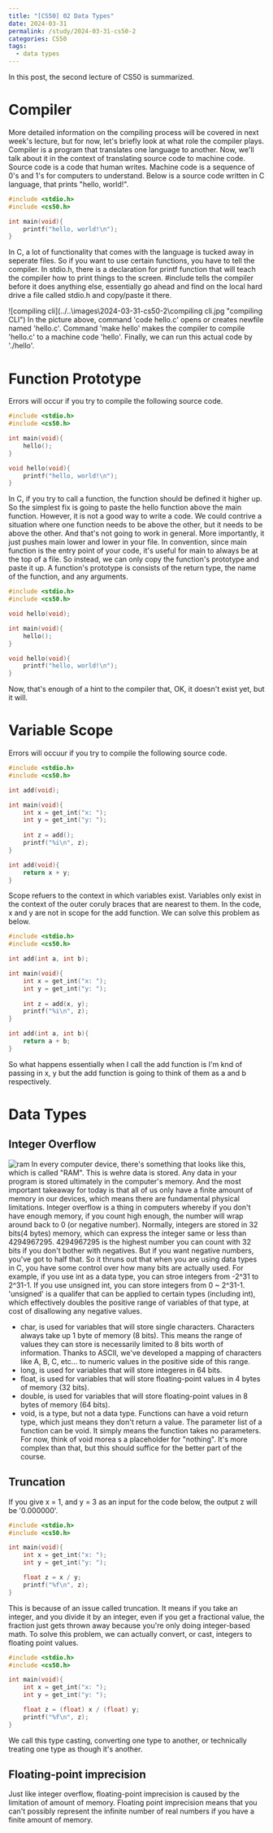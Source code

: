 ```yaml
---
title: "[CS50] 02 Data Types"
date: 2024-03-31
permalink: /study/2024-03-31-cs50-2
categories: CS50
tags:
  - data types
---
```


In this post, the second lecture of CS50 is summarized.

# Compiler
More detailed information on the compiling process will be covered in next week's lecture, but for now, let's briefly look at what role the compiler plays.
Compiler is a program that translates one language to another. Now, we'll talk about it in the context of translating source code to machine code. Source code is a code that human writes. Machine code is a sequence of 0's and 1's for computers to understand. Below is a source code written in C language, that prints "hello, world!". 
```c
#include <stdio.h>
#include <cs50.h>

int main(void){
    printf("hello, world!\n");
}
```
In C, a lot of functionality that comes with the language is tucked away in seperate files. So if you want to use certain functions, you have to tell the compiler. In stdio.h, there is a declaration for printf function that will teach the compiler how to print things to the screen. #include tells the compiler before it does anything else, essentially go ahead and find on the local hard drive a file called stdio.h and copy/paste it there.

![compiling cli](../..\images\2024-03-31-cs50-2\compiling cli.jpg "compiling CLI")
In the picture above, command 'code hello.c' opens or creates newfile named 'hello.c'. Command 'make hello' makes the compiler to compile 'hello.c' to a machine code 'hello'. Finally, we can run this actual code by './hello'.

# Function Prototype
Errors will occur if you try to compile the following source code.
```c
#include <stdio.h>
#include <cs50.h>

int main(void){
    hello();
}

void hello(void){
    printf("hello, world!\n");
}
```
In C, if you try to call a function, the function should be defined it higher up. So the simplest fix is going to paste the hello function above the main function. However, it is not a good way to write a code. We could contrive a situation where one function needs to be above the other, but it needs to be above the other. And that's not going to work in general. More importantly, it just pushes main lower and lower in your file. In convention, since main function is the entry point of your code, it's useful for main to always be at the top of a file.
So instead, we can only copy the function's prototype and paste it up. A function's prototype is consists of the return type, the name of the function, and any arguments. 
```c
#include <stdio.h>
#include <cs50.h>

void hello(void);

int main(void){
    hello();
}

void hello(void){
    printf("hello, world!\n");
}
```
Now, that's enough of a hint to the compiler that, OK, it doesn't exist yet, but it will. 

# Variable Scope
Errors will occuur if you try to compile the following source code.
```c
#include <stdio.h>
#include <cs50.h>

int add(void);

int main(void){
    int x = get_int("x: ");
    int y = get_int("y: ");
    
    int z = add();
    printf("%i\n", z);
}

int add(void){
    return x + y;
}
```
Scope refuers to the context in which variables exist. Variables only exist in the context of the outer coruly braces that are nearest to them. In the code, x and y are not in scope for the add function. We can solve this problem as below.
```c
#include <stdio.h>
#include <cs50.h>

int add(int a, int b);

int main(void){
    int x = get_int("x: ");
    int y = get_int("y: ");
    
    int z = add(x, y);
    printf("%i\n", z);
}

int add(int a, int b){
    return a + b;
}
```
So what happens essentially when I call the add function is I'm knd of passing in x, y but the add function is going to think of them as a and b respectively.

# Data Types
## Integer Overflow
![ram](../..\images\2024-03-31-cs50-2\ram.jpg "RAM")
In every computer device, there's something that looks like this, which is called "RAM". This is wehre data is stored. Any data in your program is stored ultimately in the computer's memory. And the most important takeaway for today is that all of us only have a finite amount of memory in our devices, which means there are fundamental physical limitations.
Integer overflow is a thing in computers whereby if you don't have enough memory, if you count high enough, the number will wrap around back to 0 (or negative number). Normally, integers are stored in 32 bits(4 bytes) memory, which can express the integer same or less than 4294967295. 4294967295 is the highest number you can count with 32 bits if you don't bother with negatives. But if you want negative numbers, you've got to half that.
So it thruns out that when you are using data types in C, you have some control over how many bits are actually used. For example, if you use int as a data type, you can stroe integers from -2^31 to 2^31-1. If you use unsigned int, you can store integers from 0 ~ 2^31-1. 'unsigned' is a qualifer that can be applied to certain types (including int), which effectively doubles the positive range of variables of that type, at cost of disallowing any negative values. 
* char, is used for variables that will store single characters. Characters always take up 1 byte of memory (8 bits). This means the range of values they can store is necessarily limited to 8 bits worth of information. Thanks to ASCII, we've developed a mapping of characters like A, B, C, etc... to numeric values in the positive side of this range.
* long, is used for variables that will store integeres in 64 bits.
* float, is used for variables that will store floating-point values in 4 bytes of memory (32 bits).
* double, is used for variables that will store floating-point values in 8 bytes of memory (64 bits).
* void, is a type, but not a data type. Functions can have a void return type, which just means they don't return a value. The parameter list of a function can be void. It simply means the function takes no parameters. For now, think of void morea s a placeholder for "nothing". It's more complex than that, but this should suffice for the better part of the course.

## Truncation
If you give x = 1, and y = 3 as an input for the code below, the output z will be '0.000000'.
```c
#include <stdio.h>
#include <cs50.h>

int main(void){
    int x = get_int("x: ");
    int y = get_int("y: ");

    float z = x / y;
    printf("%f\n", z);
}
```
This is because of an issue called truncation. It means if you take an integer, and you divide it by an integer, even if you get a fractional value, the fraction just gets thrown away because you're only doing integer-based math. 
To solve this problem, we can actually convert, or cast, integers to floating point values.
```c
#include <stdio.h>
#include <cs50.h>

int main(void){
    int x = get_int("x: ");
    int y = get_int("y: ");

    float z = (float) x / (float) y;
    printf("%f\n", z);
}
```
We call this type casting, converting one type to another, or technically treating one type as though it's another.

## Floating-point imprecision
Just like integer overflow, floating-point imprecision is caused by the limitation of amount of memory. Floating point imprecision means that you can't possibly represent the infinite number of real numbers if you have a finite amount of memory.